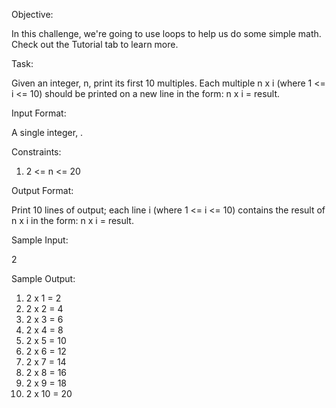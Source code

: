 Objective:

In this challenge, we're going to use loops to help us do some simple math. Check out the Tutorial tab to learn more.

Task:

Given an integer, n, print its first 10 multiples. Each multiple n x i (where 1 <= i <= 10) should be printed on a new line in the form: n x i = result.

Input Format:

A single integer, .

Constraints:
1.	2 <= n <= 20

Output Format:

Print 10 lines of output; each line i (where 1 <= i <= 10) contains the result of n x i in the form:
n x i = result.

Sample Input:

2

Sample Output:

1.	2 x 1 = 2
1.	2 x 2 = 4
1.	2 x 3 = 6
1.	2 x 4 = 8
1.	2 x 5 = 10
1.	2 x 6 = 12
1.	2 x 7 = 14
1.	2 x 8 = 16
1.	2 x 9 = 18
1.	2 x 10 = 20
